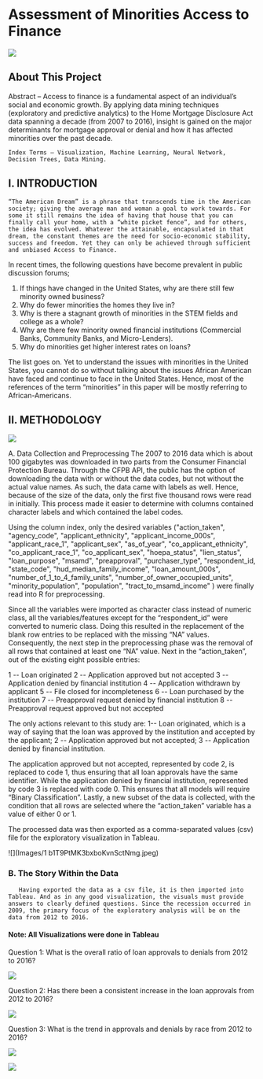 # Assessment of Minorities Access to Finance 

![](Images/sme_financing.jpg)


## About This Project

Abstract – Access to finance is a fundamental aspect of an individual’s social and economic growth. By applying data mining techniques (exploratory and predictive analytics) to the Home Mortgage Disclosure Act data spanning a decade (from 2007 to 2016), insight is gained on the major determinants for mortgage approval or denial and how it has affected minorities over the past decade.

	Index Terms – Visualization, Machine Learning, Neural Network, Decision Trees, Data Mining.

## I.  INTRODUCTION
	“The American Dream” is a phrase that transcends time in the American society; giving the average man and woman a goal to work towards. For some it still remains the idea of having that house that you can finally call your home, with a “white picket fence”, and for others, the idea has evolved. Whatever the attainable, encapsulated in that dream, the constant themes are the need for socio-economic stability, success and freedom. Yet they can only be achieved through sufficient and unbiased Access to Finance. 
In recent times, the following questions have become prevalent in public discussion forums; 
1.	If things have changed in the United States, why are there still few minority owned business?
2.	Why do fewer minorities the homes they live in?
3.	Why is there a stagnant growth of minorities in the STEM fields and college as a whole?
4.	Why are there few minority owned financial institutions (Commercial Banks, Community Banks, and Micro-Lenders).
5.	Why do minorities get higher interest rates on loans?

The list goes on. Yet to understand the issues with minorities in the United States, you cannot do so without talking about the issues African American have faced and continue to face in the United States. Hence, most of the references of the term “minorities” in this paper will be mostly referring to African-Americans.

## II. METHODOLOGY

![](Images/181001b.png)

A.	Data Collection and Preprocessing
	The 2007 to 2016 data which is about 100 gigabytes was downloaded in two parts from the Consumer Financial Protection Bureau.  Through the CFPB API, the public has the option of downloading the data with or without the data codes, but not without the actual value names. As such, the data came with labels as well. Hence, because of the size of the data, only the first five thousand rows were read in initially. This process made it easier to determine with columns contained character labels and which contained the label codes. 

Using the column index, only the desired variables ("action_taken", "agency_code", "applicant_ethnicity", "applicant_income_000s", "applicant_race_1", "applicant_sex", "as_of_year", "co_applicant_ethnicity", "co_applicant_race_1", "co_applicant_sex", "hoepa_status", "lien_status", "loan_purpose", "msamd", "preapproval", "purchaser_type", "respondent_id, "state_code", "hud_median_family_income", "loan_amount_000s", "number_of_1_to_4_family_units",  "number_of_owner_occupied_units", "minority_population", "population", "tract_to_msamd_income"
) 
were finally read into R for preprocessing.  

Since all the variables were imported as character class instead of numeric class, all the variables/features except for the “respondent_id” were converted to numeric class.  Doing this resulted in the replacement of the blank row entries to be replaced with the missing “NA” values. Consequently, the next step in the preprocessing phase was the removal of all rows that contained at least one “NA” value. Next in the “action_taken”, out of the existing eight possible entries:
 
1 -- Loan originated 
2 -- Application approved but not accepted 
3 -- Application denied by financial institution 
4 -- Application withdrawn by applicant 
5 -- File closed for incompleteness 
6 -- Loan purchased by the institution 
7 -- Preapproval request denied by financial institution 
8 -- Preapproval request approved but not accepted

The only actions relevant to this study are: 1-- Loan originated, which is a way of saying that the loan was approved by the institution and accepted by the applicant; 2 -- Application approved but not accepted; 3 -- Application denied by financial institution.

The application approved but not accepted, represented by code 2, is replaced to code 1, thus ensuring that all loan approvals have the same identifier. While the application denied by financial institution, represented by code 3 is replaced with code 0. This ensures that all models will require “Binary Classification”. Lastly, a new subset of the data is collected, with the condition that all rows are selected where the “action_taken” variable has a value of either 0 or 1. 

The processed data was then exported as a comma-separated values (csv) file for the exploratory visualization in Tableau.


![](Images/1 b1T9PtMK3bxboKvnSctNmg.jpeg)

### B.     The Story Within the Data
       Having exported the data as a csv file, it is then imported into Tableau. And as in any good visualization, the visuals must provide answers to clearly defined questions. Since the recession occurred in 2009, the primary focus of the exploratory analysis will be on the data from 2012 to 2016.
       
#### Note: All Visualizations were done in Tableau
 
Question 1: What is the overall ratio of loan approvals to denials from 2012 to 2016?

![](Images/Picture1.png)

Question 2: Has there been a consistent increase in the loan approvals from 2012 to 2016?

![](Images/Picture2.png)

Question 3: What is the trend in approvals and denials by race from 2012 to 2016?

![](Images/Picture3.png)

![](Images/Picture4.png)
